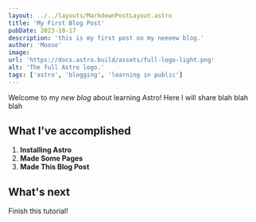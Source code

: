 ```yaml
---
layout: ../../layouts/MarkdownPostLayout.astro
title: 'My First Blog Post'
pubDate: 2023-10-17
description: 'this is my first post on my neeeew blog.'
author: 'Moose'
image:
url: 'https://docs.astro.build/assets/full-logo-light.png'
alt: 'The full Astro logo.'
tags: ['astro', 'blogging', 'learning in public']
---
```


Welcome to my _new blog_ about learning Astro! Here I will share blah blah blah

## What I've accomplished

1. **Installing Astro**
2. **Made Some Pages**
3. **Made This Blog Post**

## What's next

Finish this tutorial!
